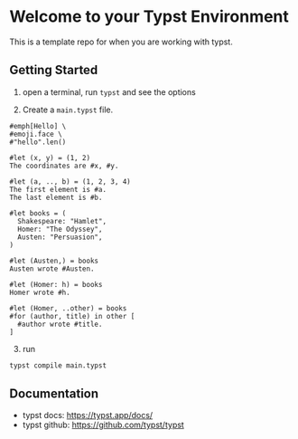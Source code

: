 # Welcome to your Typst Environment

This is a template repo for when you are working with typst.

## Getting Started

1. open a terminal, run `typst` and see the options

2. Create a `main.typst` file.

```typst
#emph[Hello] \
#emoji.face \
#"hello".len()

#let (x, y) = (1, 2)
The coordinates are #x, #y.

#let (a, .., b) = (1, 2, 3, 4)
The first element is #a.
The last element is #b.

#let books = (
  Shakespeare: "Hamlet",
  Homer: "The Odyssey",
  Austen: "Persuasion",
)

#let (Austen,) = books
Austen wrote #Austen.

#let (Homer: h) = books
Homer wrote #h.

#let (Homer, ..other) = books
#for (author, title) in other [
  #author wrote #title.
]
```

3. run 

```bash
typst compile main.typst
```

## Documentation

- typst docs: https://typst.app/docs/
- typst github: https://github.com/typst/typst